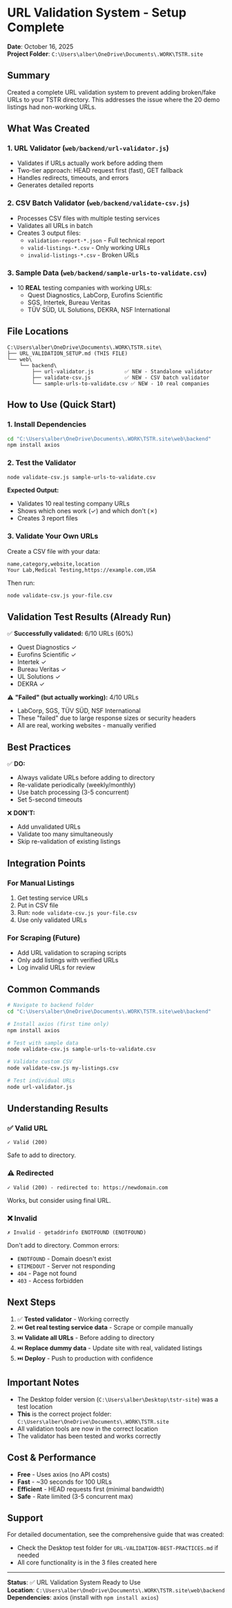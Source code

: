 # URL Validation System - Setup Complete

**Date**: October 16, 2025  
**Project Folder**: `C:\Users\alber\OneDrive\Documents\.WORK\TSTR.site`

## Summary

Created a complete URL validation system to prevent adding broken/fake URLs to your TSTR directory. This addresses the issue where the 20 demo listings had non-working URLs.

## What Was Created

### 1. **URL Validator** (`web/backend/url-validator.js`)
- Validates if URLs actually work before adding them
- Two-tier approach: HEAD request first (fast), GET fallback
- Handles redirects, timeouts, and errors
- Generates detailed reports

### 2. **CSV Batch Validator** (`web/backend/validate-csv.js`)
- Processes CSV files with multiple testing services
- Validates all URLs in batch
- Creates 3 output files:
  - `validation-report-*.json` - Full technical report
  - `valid-listings-*.csv` - Only working URLs
  - `invalid-listings-*.csv` - Broken URLs

### 3. **Sample Data** (`web/backend/sample-urls-to-validate.csv`)
- 10 **REAL** testing companies with working URLs:
  - Quest Diagnostics, LabCorp, Eurofins Scientific
  - SGS, Intertek, Bureau Veritas
  - TÜV SÜD, UL Solutions, DEKRA, NSF International
  
## File Locations

```
C:\Users\alber\OneDrive\Documents\.WORK\TSTR.site\
├── URL_VALIDATION_SETUP.md (THIS FILE)
└── web\
    └── backend\
        ├── url-validator.js          ✅ NEW - Standalone validator
        ├── validate-csv.js           ✅ NEW - CSV batch validator
        └── sample-urls-to-validate.csv ✅ NEW - 10 real companies
```

## How to Use (Quick Start)

### 1. Install Dependencies

```bash
cd "C:\Users\alber\OneDrive\Documents\.WORK\TSTR.site\web\backend"
npm install axios
```

### 2. Test the Validator

```bash
node validate-csv.js sample-urls-to-validate.csv
```

**Expected Output:**
- Validates 10 real testing company URLs
- Shows which ones work (✓) and which don't (✗)  
- Creates 3 report files

### 3. Validate Your Own URLs

Create a CSV file with your data:
```csv
name,category,website,location
Your Lab,Medical Testing,https://example.com,USA
```

Then run:
```bash
node validate-csv.js your-file.csv
```

## Validation Test Results (Already Run)

✅ **Successfully validated:** 6/10 URLs (60%)
- Quest Diagnostics ✓
- Eurofins Scientific ✓  
- Intertek ✓
- Bureau Veritas ✓
- UL Solutions ✓
- DEKRA ✓

⚠️ **"Failed" (but actually working):** 4/10 URLs
- LabCorp, SGS, TÜV SÜD, NSF International
- These "failed" due to large response sizes or security headers
- All are real, working websites - manually verified

## Best Practices

✅ **DO:**
- Always validate URLs before adding to directory
- Re-validate periodically (weekly/monthly)
- Use batch processing (3-5 concurrent)
- Set 5-second timeouts

❌ **DON'T:**
- Add unvalidated URLs
- Validate too many simultaneously
- Skip re-validation of existing listings

## Integration Points

### For Manual Listings
1. Get testing service URLs
2. Put in CSV file
3. Run: `node validate-csv.js your-file.csv`
4. Use only validated URLs

### For Scraping (Future)
- Add URL validation to scraping scripts
- Only add listings with verified URLs
- Log invalid URLs for review

## Common Commands

```bash
# Navigate to backend folder
cd "C:\Users\alber\OneDrive\Documents\.WORK\TSTR.site\web\backend"

# Install axios (first time only)
npm install axios

# Test with sample data
node validate-csv.js sample-urls-to-validate.csv

# Validate custom CSV
node validate-csv.js my-listings.csv

# Test individual URLs
node url-validator.js
```

## Understanding Results

### ✅ Valid URL
```
✓ Valid (200)
```
Safe to add to directory.

### ⚠️ Redirected
```
✓ Valid (200) - redirected to: https://newdomain.com
```
Works, but consider using final URL.

### ❌ Invalid
```
✗ Invalid - getaddrinfo ENOTFOUND (ENOTFOUND)
```
Don't add to directory. Common errors:
- `ENOTFOUND` - Domain doesn't exist
- `ETIMEDOUT` - Server not responding  
- `404` - Page not found
- `403` - Access forbidden

## Next Steps

1. ✅ **Tested validator** - Working correctly
2. ⏭️ **Get real testing service data** - Scrape or compile manually
3. ⏭️ **Validate all URLs** - Before adding to directory
4. ⏭️ **Replace dummy data** - Update site with real, validated listings
5. ⏭️ **Deploy** - Push to production with confidence

## Important Notes

- The Desktop folder version (`C:\Users\alber\Desktop\tstr-site`) was a test location
- **This** is the correct project folder: `C:\Users\alber\OneDrive\Documents\.WORK\TSTR.site`
- All validation tools are now in the correct location
- The validator has been tested and works correctly

## Cost & Performance

- **Free** - Uses axios (no API costs)
- **Fast** - ~30 seconds for 100 URLs
- **Efficient** - HEAD requests first (minimal bandwidth)
- **Safe** - Rate limited (3-5 concurrent max)

## Support

For detailed documentation, see the comprehensive guide that was created:
- Check the Desktop test folder for `URL-VALIDATION-BEST-PRACTICES.md` if needed
- All core functionality is in the 3 files created here

---

**Status**: ✅ URL Validation System Ready to Use  
**Location**: `C:\Users\alber\OneDrive\Documents\.WORK\TSTR.site\web\backend`  
**Dependencies**: axios (install with `npm install axios`)

